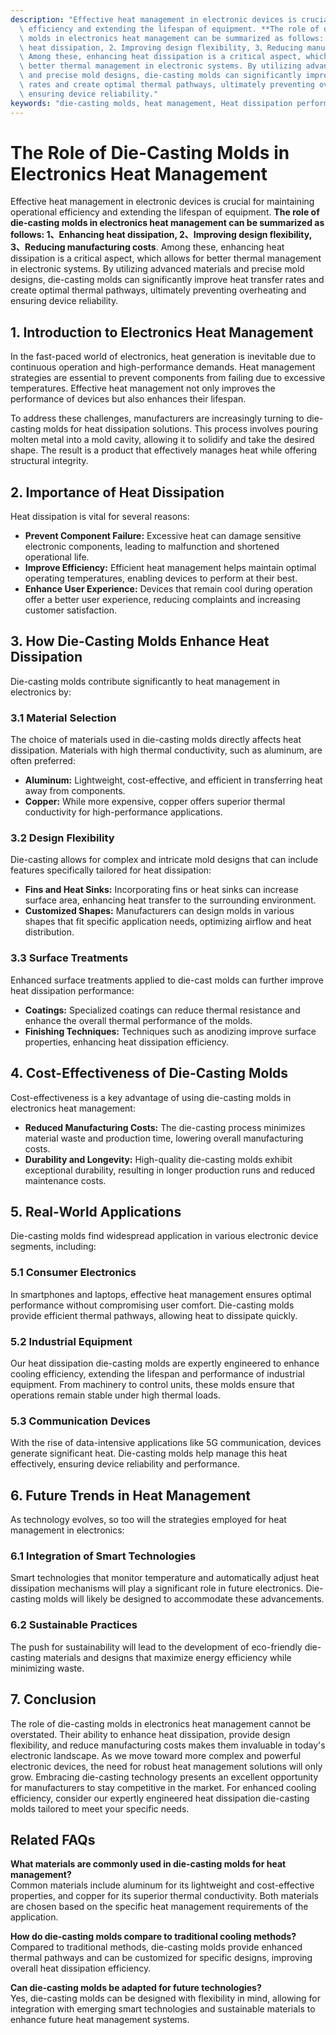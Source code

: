 ```yaml
---
description: "Effective heat management in electronic devices is crucial for maintaining operational\
  \ efficiency and extending the lifespan of equipment. **The role of die-casting\
  \ molds in electronics heat management can be summarized as follows: 1、Enhancing\
  \ heat dissipation, 2、Improving design flexibility, 3、Reducing manufacturing costs**.\
  \ Among these, enhancing heat dissipation is a critical aspect, which allows for\
  \ better thermal management in electronic systems. By utilizing advanced materials\
  \ and precise mold designs, die-casting molds can significantly improve heat transfer\
  \ rates and create optimal thermal pathways, ultimately preventing overheating and\
  \ ensuring device reliability."
keywords: "die-casting molds, heat management, Heat dissipation performance, Heat sink"
---
```

# The Role of Die-Casting Molds in Electronics Heat Management

Effective heat management in electronic devices is crucial for maintaining operational efficiency and extending the lifespan of equipment. **The role of die-casting molds in electronics heat management can be summarized as follows: 1、Enhancing heat dissipation, 2、Improving design flexibility, 3、Reducing manufacturing costs**. Among these, enhancing heat dissipation is a critical aspect, which allows for better thermal management in electronic systems. By utilizing advanced materials and precise mold designs, die-casting molds can significantly improve heat transfer rates and create optimal thermal pathways, ultimately preventing overheating and ensuring device reliability.

## **1. Introduction to Electronics Heat Management**

In the fast-paced world of electronics, heat generation is inevitable due to continuous operation and high-performance demands. Heat management strategies are essential to prevent components from failing due to excessive temperatures. Effective heat management not only improves the performance of devices but also enhances their lifespan. 

To address these challenges, manufacturers are increasingly turning to die-casting molds for heat dissipation solutions. This process involves pouring molten metal into a mold cavity, allowing it to solidify and take the desired shape. The result is a product that effectively manages heat while offering structural integrity.

## **2. Importance of Heat Dissipation**

Heat dissipation is vital for several reasons:

- **Prevent Component Failure:** Excessive heat can damage sensitive electronic components, leading to malfunction and shortened operational life.
- **Improve Efficiency:** Efficient heat management helps maintain optimal operating temperatures, enabling devices to perform at their best.
- **Enhance User Experience:** Devices that remain cool during operation offer a better user experience, reducing complaints and increasing customer satisfaction.

## **3. How Die-Casting Molds Enhance Heat Dissipation**

Die-casting molds contribute significantly to heat management in electronics by:

### **3.1 Material Selection**

The choice of materials used in die-casting molds directly affects heat dissipation. Materials with high thermal conductivity, such as aluminum, are often preferred:

- **Aluminum:** Lightweight, cost-effective, and efficient in transferring heat away from components.
- **Copper:** While more expensive, copper offers superior thermal conductivity for high-performance applications.

### **3.2 Design Flexibility**

Die-casting allows for complex and intricate mold designs that can include features specifically tailored for heat dissipation:

- **Fins and Heat Sinks:** Incorporating fins or heat sinks can increase surface area, enhancing heat transfer to the surrounding environment.
- **Customized Shapes:** Manufacturers can design molds in various shapes that fit specific application needs, optimizing airflow and heat distribution.

### **3.3 Surface Treatments**

Enhanced surface treatments applied to die-cast molds can further improve heat dissipation performance:

- **Coatings:** Specialized coatings can reduce thermal resistance and enhance the overall thermal performance of the molds.
- **Finishing Techniques:** Techniques such as anodizing improve surface properties, enhancing heat dissipation efficiency.

## **4. Cost-Effectiveness of Die-Casting Molds**

Cost-effectiveness is a key advantage of using die-casting molds in electronics heat management:

- **Reduced Manufacturing Costs:** The die-casting process minimizes material waste and production time, lowering overall manufacturing costs.
- **Durability and Longevity:** High-quality die-casting molds exhibit exceptional durability, resulting in longer production runs and reduced maintenance costs.

## **5. Real-World Applications**

Die-casting molds find widespread application in various electronic device segments, including:

### **5.1 Consumer Electronics**

In smartphones and laptops, effective heat management ensures optimal performance without compromising user comfort. Die-casting molds provide efficient thermal pathways, allowing heat to dissipate quickly.

### **5.2 Industrial Equipment**

Our heat dissipation die-casting molds are expertly engineered to enhance cooling efficiency, extending the lifespan and performance of industrial equipment. From machinery to control units, these molds ensure that operations remain stable under high thermal loads.

### **5.3 Communication Devices**

With the rise of data-intensive applications like 5G communication, devices generate significant heat. Die-casting molds help manage this heat effectively, ensuring device reliability and performance.

## **6. Future Trends in Heat Management**

As technology evolves, so too will the strategies employed for heat management in electronics:

### **6.1 Integration of Smart Technologies**

Smart technologies that monitor temperature and automatically adjust heat dissipation mechanisms will play a significant role in future electronics. Die-casting molds will likely be designed to accommodate these advancements.

### **6.2 Sustainable Practices**

The push for sustainability will lead to the development of eco-friendly die-casting materials and designs that maximize energy efficiency while minimizing waste.

## **7. Conclusion**

The role of die-casting molds in electronics heat management cannot be overstated. Their ability to enhance heat dissipation, provide design flexibility, and reduce manufacturing costs makes them invaluable in today's electronic landscape. As we move toward more complex and powerful electronic devices, the need for robust heat management solutions will only grow. Embracing die-casting technology presents an excellent opportunity for manufacturers to stay competitive in the market. For enhanced cooling efficiency, consider our expertly engineered heat dissipation die-casting molds tailored to meet your specific needs.

## **Related FAQs**

**What materials are commonly used in die-casting molds for heat management?**  
Common materials include aluminum for its lightweight and cost-effective properties, and copper for its superior thermal conductivity. Both materials are chosen based on the specific heat management requirements of the application.

**How do die-casting molds compare to traditional cooling methods?**  
Compared to traditional methods, die-casting molds provide enhanced thermal pathways and can be customized for specific designs, improving overall heat dissipation efficiency.

**Can die-casting molds be adapted for future technologies?**  
Yes, die-casting molds can be designed with flexibility in mind, allowing for integration with emerging smart technologies and sustainable materials to enhance future heat management systems.

